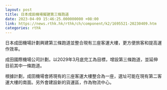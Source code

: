 ```yaml
---
layout: post
title: 日本成田機場擬建第三條跑道
date: 2023-04-09 15:46:25.000000000 +08:00
link: https://news.rthk.hk/rthk/ch/component/k2/1695521-20230409.htm
categories: rthk
---
```


日本成田機場計劃興建第三條跑道並整合現有三座客運大樓，更方便旅客和提高運作效率。

成田國際機場公司計劃，以2029年3月底完工為目標，增設第三條跑道，並延伸目前其中一條跑道。

根據計劃，成田機場會將現有的三座客運大樓整合為一座，選址可能在現有第二客運大樓的南面。另外會建設新的貨運區，作為物流中心。
